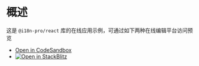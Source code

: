
# 概述
这是 `@i18n-pro/react` 库的在线应用示例，可通过如下两种在线编辑平台访问预览
* [Open in CodeSandbox](https://codesandbox.io/p/github/i18n-pro/react-demo/main?file=README_zh-CN.md)
* [![Open in StackBlitz](https://developer.stackblitz.com/img/open_in_stackblitz_small.svg "Open in StackBlitz")](https://stackblitz.com/github/i18n-pro/react-demo?file=README_zh-CN.md)

